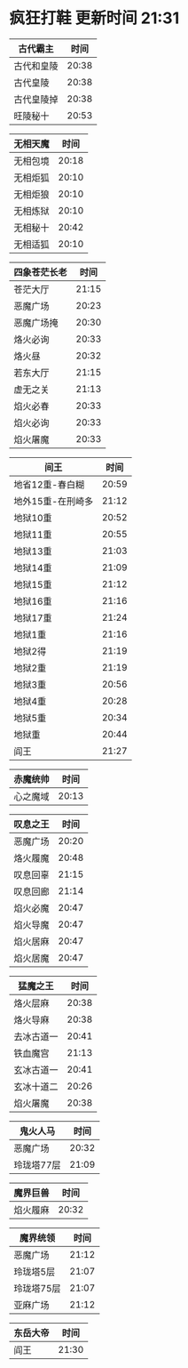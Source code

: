 # 疯狂打鞋 更新时间 21:31

| 古代霸主   | 时间    |
|--------|-------|
| 古代和皇陵 | 20:38 |
| 古代皇陵 | 20:38 |
| 古代皇陵掉 | 20:38 |
| 旺陵秘十 | 20:53 |

| 无相天魔   | 时间    |
|--------|-------|
| 无相包境 | 20:18 |
| 无相炬狐 | 20:10 |
| 无相炬狼 | 20:10 |
| 无相炼狱 | 20:10 |
| 无相秘十 | 20:42 |
| 无相适狐 | 20:10 |

| 四象苍茫长老   | 时间    |
|--------|-------|
| 苍茫大厅 | 21:15 |
| 恶魔广场 | 20:23 |
| 恶魔广场掩 | 20:30 |
| 烙火必询 | 20:33 |
| 烙火昼 | 20:32 |
| 若东大厅 | 21:15 |
| 虚无之关 | 21:13 |
| 焰火必春 | 20:33 |
| 焰火必询 | 20:33 |
| 焰火屠魔 | 20:33 |

| 间王   | 时间    |
|--------|-------|
| 地省12重-春白糊 | 20:59 |
| 地外15重-在刑崎多 | 21:12 |
| 地狱10重 | 20:52 |
| 地狱11重 | 20:55 |
| 地狱13重 | 21:03 |
| 地狱14重 | 21:09 |
| 地狱15重 | 21:12 |
| 地狱16重 | 21:16 |
| 地狱17重 | 21:24 |
| 地狱1重 | 21:16 |
| 地狱2得 | 21:19 |
| 地狱2重 | 21:19 |
| 地狱3重 | 20:56 |
| 地狱4重 | 20:28 |
| 地狱5重 | 20:34 |
| 地狱重 | 20:44 |
| 阎王 | 21:27 |

| 赤魔统帅   | 时间    |
|--------|-------|
| 心之魔域 | 20:13 |

| 叹息之王   | 时间    |
|--------|-------|
| 恶魔广场 | 20:20 |
| 烙火履魔 | 20:48 |
| 叹息回辜 | 21:15 |
| 叹息回廊 | 21:14 |
| 焰火必魔 | 20:47 |
| 焰火导魔 | 20:47 |
| 焰火居麻 | 20:47 |
| 焰火居魔 | 20:47 |

| 猛魔之王   | 时间    |
|--------|-------|
| 烙火层麻 | 20:38 |
| 烙火导麻 | 20:38 |
| 去冰古道一 | 20:41 |
| 铁血魔宫 | 21:13 |
| 玄冰古道一 | 20:41 |
| 玄冰十道二 | 20:26 |
| 焰火屠魔 | 20:38 |

| 鬼火人马   | 时间    |
|--------|-------|
| 恶魔广场 | 20:32 |
| 玲珑塔77层 | 21:09 |

| 魔界巨兽   | 时间    |
|--------|-------|
| 焰火履麻 | 20:32 |

| 魔界统领   | 时间    |
|--------|-------|
| 恶魔广场 | 21:12 |
| 玲珑塔5层 | 21:07 |
| 玲珑塔75层 | 21:07 |
| 亚麻广场 | 21:12 |

| 东岳大帝   | 时间    |
|--------|-------|
| 阎王 | 21:30 |